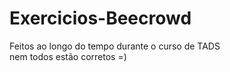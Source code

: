 # Exercicios-Beecrowd

Feitos ao longo do tempo durante o curso de TADS\
nem todos estão corretos =)
